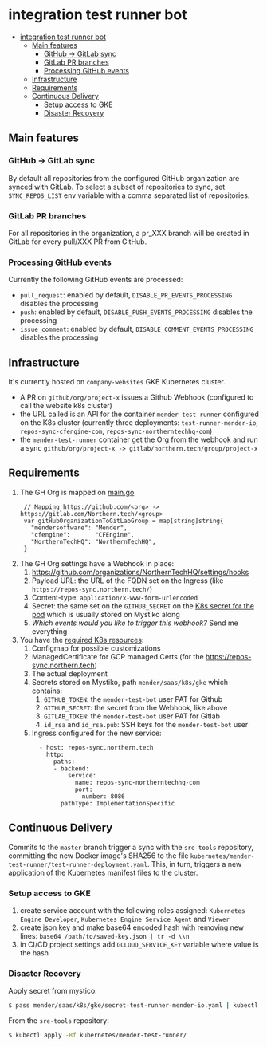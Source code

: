 # integration test runner bot

- [integration test runner bot](#integration-test-runner-bot)
  - [Main features](#main-features)
    - [GitHub -\> GitLab sync](#github---gitlab-sync)
    - [GitLab PR branches](#gitlab-pr-branches)
    - [Processing GitHub events](#processing-github-events)
  - [Infrastructure](#infrastructure)
  - [Requirements](#requirements)
  - [Continuous Delivery](#continuous-delivery)
    - [Setup access to GKE](#setup-access-to-gke)
    - [Disaster Recovery](#disaster-recovery)

## Main features

### GitHub -> GitLab sync

By default all repositories from the configured GitHub organization are synced with GitLab. To select a subset of repositories to sync, set `SYNC_REPOS_LIST` env variable with a comma separated list of repositories.

### GitLab PR branches

For all repositories in the organization, a pr_XXX branch will be created in GitLab for every pull/XXX PR from GitHub.

### Processing GitHub events

Currently the following GitHub events are processed:
* `pull_request`: enabled by default, `DISABLE_PR_EVENTS_PROCESSING` disables the processing
* `push`: enabled by default, `DISABLE_PUSH_EVENTS_PROCESSING` disables the processing
* `issue_comment`: enabled by default, `DISABLE_COMMENT_EVENTS_PROCESSING` disables the processing

## Infrastructure

It's currently hosted on `company-websites` GKE Kubernetes cluster.

* A PR on `github/org/project-x` issues a Github Webhook (configured to call the website k8s cluster)
* the URL called is an API for the container `mender-test-runner` configured on the K8s cluster (currently three deployments: `test-runner-mender-io`, `repos-sync-cfengine-com`, `repos-sync-northerntechhq-com`)
* the `mender-test-runner` container get the Org from the webhook and run a sync `github/org/project-x -> gitlab/northern.tech/group/project-x`

## Requirements
1. The GH Org is mapped on [main.go](main.go)
   ```
    // Mapping https://github.com/<org> -> https://gitlab.com/Northern.tech/<group>
    var gitHubOrganizationToGitLabGroup = map[string]string{
      "mendersoftware": "Mender",
      "cfengine":       "CFEngine",
      "NorthernTechHQ": "NorthernTechHQ",
    }
   ```
1. The GH Org settings have a Webhook in place:
   1. https://github.com/organizations/NorthernTechHQ/settings/hooks
   2. Payload URL: the URL of the FQDN set on the Ingress (like `https://repos-sync.northern.tech/`)
   3. Content-type: `application/x-www-form-urlencoded`
   4. Secret: the same set on the `GITHUB_SECRET` on the [K8s secret for the pod](https://github.com/mendersoftware/sre-tools/blob/master/kubernetes/northerntechhq-repos-sync/repos-sync-northerntechhq-deployment.yaml#L46)
      which is usually stored on Mystiko along
   5. *Which events would you like to trigger this webhook?* Send me everything
2. You have the [required K8s resources](https://github.com/mendersoftware/sre-tools/tree/master/kubernetes/northerntechhq-repos-sync):
   1. Configmap for possible customizations
   2. ManagedCertificate for GCP managed Certs (for the https://repos-sync.northern.tech)
   3. The actual deployment
   4. Secrets stored on Mystiko, path `mender/saas/k8s/gke` which contains:
      1. `GITHUB_TOKEN`: the `mender-test-bot` user PAT for Github
      2. `GITHUB_SECRET`: the secret from the Webhook, like above
      3. `GITLAB_TOKEN`: the `mender-test-bot` user PAT for Gitlab
      4. `id_rsa` and `id_rsa.pub`: SSH keys for the `mender-test-bot` user
   5. Ingress configured for the new service:
      ```
        - host: repos-sync.northern.tech
          http:
            paths:
            - backend:
                service:
                  name: repos-sync-northerntechhq-com
                  port:
                    number: 8086
              pathType: ImplementationSpecific
      ```


## Continuous Delivery

Commits to the `master` branch trigger a sync with the `sre-tools` repository, committing the new Docker image's SHA256 to the file `kubernetes/mender-test-runner/test-runner-deployment.yaml`. This, in turn, triggers a new application of the Kubernetes manifest files to the cluster.

### Setup access to GKE

1. create service account with the following roles assigned: `Kubernetes Engine Developer`, `Kubernetes Engine Service Agent` and `Viewer`
2. create json key and make base64 encoded hash with removing new lines: `base64 /path/to/saved-key.json | tr -d \\n`
3. in CI/CD project settings add `GCLOUD_SERVICE_KEY` variable where value is the hash

### Disaster Recovery

Apply secret from mystico:

```bash
$ pass mender/saas/k8s/gke/secret-test-runner-mender-io.yaml | kubectl apply -f -
```

From the `sre-tools` repository:

```bash
$ kubectl apply -Rf kubernetes/mender-test-runner/
```
